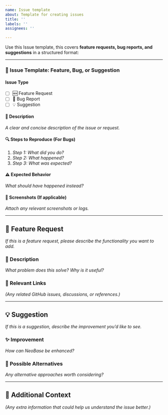 ```yaml
---
name: Issue template
about: Template for creating issues
title: ''
labels: ''
assignees: ''

---
```


Use this Issue template, this covers **feature requests, bug reports, and suggestions** in a structured format:  

---

### **📌 Issue Template: Feature, Bug, or Suggestion**  

#### **Issue Type**  
- [ ] 🆕 Feature Request  
- [ ] 🐛 Bug Report  
- [ ] 💡 Suggestion  

#### **📌 Description**  
_A clear and concise description of the issue or request._  

#### **🔍 Steps to Reproduce (For Bugs)**  
1. _Step 1: What did you do?_  
2. _Step 2: What happened?_  
3. _Step 3: What was expected?_  

#### **⚠️ Expected Behavior**  
_What should have happened instead?_  

#### **📸 Screenshots (If applicable)**  
_Attach any relevant screenshots or logs._  


---

## 🚀 Feature Request  
_If this is a feature request, please describe the functionality you want to add._  

### 🌟 Description  
_What problem does this solve? Why is it useful?_  

### 🔗 Relevant Links  
_(Any related GitHub issues, discussions, or references.)_

---

## 💡 Suggestion  
_If this is a suggestion, describe the improvement you’d like to see._  

### ✨ Improvement  
_How can NeoBase be enhanced?_  

### 🤝 Possible Alternatives  
_Any alternative approaches worth considering?_  

---

## 📌 Additional Context  
_(Any extra information that could help us understand the issue better.)_

